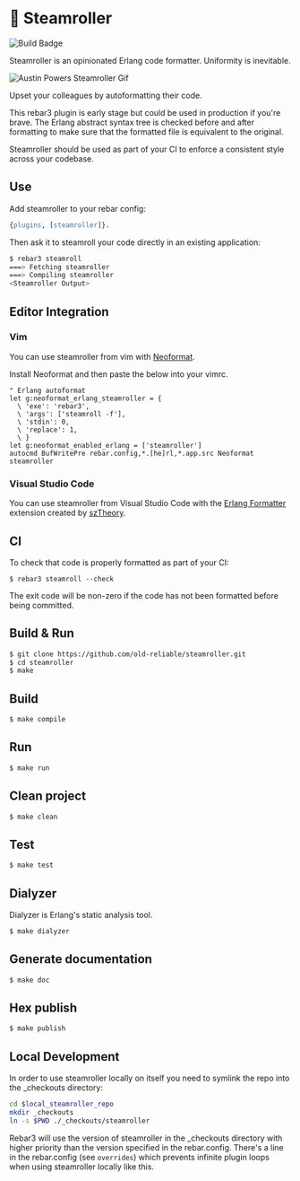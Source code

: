🚂 Steamroller
==============

![Build Badge](https://github.com/old-reliable/steamroller/workflows/build/badge.svg)

Steamroller is an opinionated Erlang code formatter. Uniformity is inevitable.

![Austin Powers Steamroller Gif](https://thumbs.gfycat.com/MassiveGlossyAmericantoad-size_restricted.gif)

Upset your colleagues by autoformatting their code.

This rebar3 plugin is early stage but could be used in production if you're brave. The Erlang
abstract syntax tree is checked before and after formatting to make sure that the formatted file
is equivalent to the original.

Steamroller should be used as part of your CI to enforce a consistent style across your codebase.

## Use

Add steamroller to your rebar config:
```erlang
{plugins, [steamroller]}.
```

Then ask it to steamroll your code directly in an existing application:
```sh
$ rebar3 steamroll
===> Fetching steamroller
===> Compiling steamroller
<Steamroller Output>
```

## Editor Integration

### Vim

You can use steamroller from vim with [Neoformat](https://github.com/sbdchd/neoformat).

Install Neoformat and then paste the below into your vimrc.

```viml
" Erlang autoformat
let g:neoformat_erlang_steamroller = {
  \ 'exe': 'rebar3',
  \ 'args': ['steamroll -f'],
  \ 'stdin': 0,
  \ 'replace': 1,
  \ }
let g:neoformat_enabled_erlang = ['steamroller']
autocmd BufWritePre rebar.config,*.[he]rl,*.app.src Neoformat steamroller
```

### Visual Studio Code

You can use steamroller from Visual Studio Code with the
[Erlang Formatter](https://marketplace.visualstudio.com/items?itemName=szTheory.erlang-formatter)
extension created by [szTheory](https://github.com/szTheory).

## CI

To check that code is properly formatted as part of your CI:

    $ rebar3 steamroll --check

The exit code will be non-zero if the code has not been formatted before being committed.

## Build & Run

```sh
$ git clone https://github.com/old-reliable/steamroller.git
$ cd steamroller
$ make
```

## Build

```sh
$ make compile
```

## Run

```sh
$ make run
```

## Clean project

```sh
$ make clean
```

## Test

```sh
$ make test
```

## Dialyzer

Dialyzer is Erlang's static analysis tool.
```sh
$ make dialyzer
```

## Generate documentation

```sh
$ make doc
```

## Hex publish

```sh
$ make publish
```

## Local Development

In order to use steamroller locally on itself you need to symlink the repo into the \_checkouts
directory:
```sh
cd $local_steamroller_repo
mkdir _checkouts
ln -s $PWD ./_checkouts/steamroller
```

Rebar3 will use the version of steamroller in the \_checkouts directory with higher priority than
the version specified in the rebar.config. There's a line in the rebar.config (see `overrides`)
which prevents infinite plugin loops when using steamroller locally like this.
